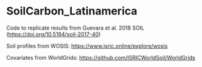 # SoilCarbon_Latinamerica

Code to replicate results from Guevara et al. 2018 SOIL (https://doi.org/10.5194/soil-2017-40)



Soil profiles from WOSIS: https://www.isric.online/explore/wosis

Covariates from WorldGrids: https://github.com/ISRICWorldSoil/WorldGrids
